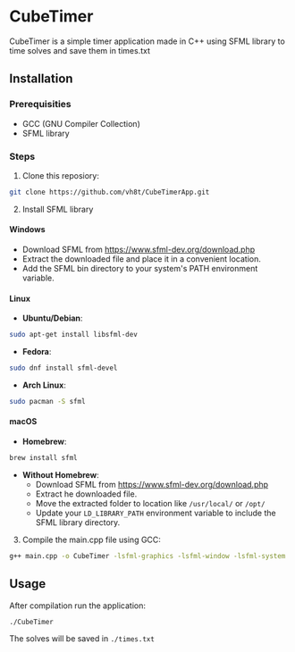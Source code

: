 # CubeTimer

CubeTimer is a simple timer application made in C++ using SFML library to time solves and save them in times.txt

## Installation

### Prerequisities
- GCC (GNU Compiler Collection)
- SFML library

### Steps

1. Clone this reposiory:
```sh
git clone https://github.com/vh8t/CubeTimerApp.git
```

2. Install SFML library

#### Windows
- Download SFML from https://www.sfml-dev.org/download.php
- Extract the downloaded file and place it in a convenient location.
- Add the SFML bin directory to your system's PATH environment variable.

#### Linux
- **Ubuntu/Debian**:
```sh
sudo apt-get install libsfml-dev
```

- **Fedora**:
```sh
sudo dnf install sfml-devel
```

- **Arch Linux**:
```sh
sudo pacman -S sfml
```

#### macOS
- **Homebrew**:
```sh
brew install sfml
```

- **Without Homebrew**:
  - Download SFML from https://www.sfml-dev.org/download.php
  - Extract he downloaded file.
  - Move the extracted folder to location like `/usr/local/` or `/opt/`
  - Update your `LD_LIBRARY_PATH` environment variable to include the SFML library directory.

3. Compile the main.cpp file using GCC:
```sh
g++ main.cpp -o CubeTimer -lsfml-graphics -lsfml-window -lsfml-system
```

## Usage

After compilation run the application:
```sh
./CubeTimer
```

The solves will be saved in `./times.txt`
